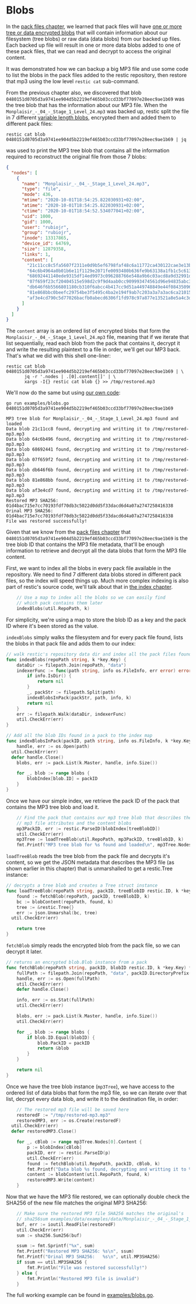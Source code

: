# Blobs

In the [pack files chapter](/docs/packfiles.md), we learned that pack files will have [one or more tree or data encrypted blobs](https://restic.readthedocs.io/en/latest/100_references.html#pack-format) that will contain information about our filesystem (tree blobs) or raw data (data blobs) from our backed up files.
Each backed up file will result in one or more data blobs added to one of these pack files, that we can read and decrypt to access the original content.

It was demonstrated how we can backup a big MP3 file and use some code to list the blobs in the pack files added to the restic repository, then restore that mp3 using the low level `restic cat` sub-command.

From the previous chapter also, we discovered that blob `0480151d0705d3a9741ee904d5b2219ef465b03ccd33bf77097e28eec9ae1b69` was the tree blob that has the information about our MP3 file.
When the `Monplaisir_-_04_-_Stage_1_Level_24.mp3` was backed up, restic split the file in 7 different [variable length blobs](https://restic.readthedocs.io/en/latest/100_references.html#backups-and-deduplication), encrypted them and added them to different pack files:

```
restic cat blob 0480151d0705d3a9741ee904d5b2219ef465b03ccd33bf77097e28eec9ae1b69 | jq
```

was used to print the MP3 tree blob that contains all the information required to reconstruct the original file from those 7 blobs:

```json
{
  "nodes": [
    {
      "name": "Monplaisir_-_04_-_Stage_1_Level_24.mp3",
      "type": "file",
      "mode": 436,
      "mtime": "2020-10-01T18:54:25.822030931+02:00",
      "atime": "2020-10-01T18:54:25.822030931+02:00",
      "ctime": "2020-10-01T18:54:52.534077041+02:00",
      "uid": 1000,
      "gid": 1000,
      "user": "rubiojr",
      "group": "rubiojr",
      "inode": 13317865,
      "device_id": 64769,
      "size": 12879358,
      "links": 1,
      "content": [
        "21c11cc8c5fa5607f2311e0d9b5ef6798faf48c6a11772ca430122cae3e13b0a",
        "64c6b4964a0b01b6e11f1129e2071fe0093480b636fe9b63138a1fb1c5c613d4",
        "68692441140ede9315df14ed9973c096288766e548a9b6c03acd8a9d32991d6e",
        "07f659f23cf20404515e598d2c9f9d4aab0cc909993474561d96e94835abc321",
        "db646f6b5566801180cb310f6abcc4b417cc9d51a449748849e44f084350968e",
        "81e868bbc0beefc29754be3f5495c4ba2e194f9ab7c203a3a7a3ac6ca2101510",
        "af3e4cd790c5d77026bacfb0abecd6306f1fd978c97a877e13521a8e5a4c3ded"
      ]
    }
  ]
}
```

The `content` array is an ordered list of encrypted blobs that form the `Monplaisir_-_04_-_Stage_1_Level_24.mp3` file, meaning that if we iterate that list sequentially, read each blob from the pack that contains it, decrypt it and write the resulting plaintext to a file in order, we'll get our MP3 back. That's what we did with this shell one-liner:

```
restic cat blob 0480151d0705d3a9741ee904d5b2219ef465b03ccd33bf77097e28eec9ae1b69 | \
       jq -r '.nodes | .[0].content[]' | \
       xargs -I{} restic cat blob {} >> /tmp/restored.mp3
```

We'll now do the same but using [our own code](/examples/blobs.go):

```
go run examples/blobs.go 0480151d0705d3a9741ee904d5b2219ef465b03ccd33bf77097e28eec9ae1b69

MP3 tree blob for Monplaisir_-_04_-_Stage_1_Level_24.mp3 found and loaded
Data blob 21c11cc8 found, decrypting and writting it to /tmp/restored-mp3.mp3
Data blob 64c6b496 found, decrypting and writting it to /tmp/restored-mp3.mp3
Data blob 68692441 found, decrypting and writting it to /tmp/restored-mp3.mp3
Data blob 07f659f2 found, decrypting and writting it to /tmp/restored-mp3.mp3
Data blob db646f6b found, decrypting and writting it to /tmp/restored-mp3.mp3
Data blob 81e868bb found, decrypting and writting it to /tmp/restored-mp3.mp3
Data blob af3e4cd7 found, decrypting and writting it to /tmp/restored-mp3.mp3
Restored MP3 SHA256: 01d4bac715e7cc70193fdf70db3c5022d0dd5f33dacd6d4a07a2747258416338
Orinal MP3 SHA256:   01d4bac715e7cc70193fdf70db3c5022d0dd5f33dacd6d4a07a2747258416338
File was restored successfully!
```

Given that we know from the [pack files chapter](/docs/packfiles.md) that `0480151d0705d3a9741ee904d5b2219ef465b03ccd33bf77097e28eec9ae1b69` is the tree blob ID that contains the MP3 file metadata, that'll be enough information to retrieve and decrypt all the data blobs that form the MP3 file content.

First, we want to index all the blobs in every pack file available in the repository. We need to find 7 different data blobs stored in different pack files, so the index will speed things up. Much more complex indexing is also part of restic's source code, we'll talk about that in [the index chapter](/docs/index.md).

```go
	// Use a map to index all the blobs so we can easily find
	// which pack contains them later
	indexBlobs(util.RepoPath, k)
```

For simplicity, we're using a map to store the blob ID as a key and the pack ID where it's been stored as the value.

`indexBlobs` simply walks the filesystem and for every pack file found, lists the blobs in that pack file and adds them to our index:

```go
// walk restic's repository data dir and index all the pack files found
func indexBlobs(repoPath string, k *key.Key) {
	dataDir := filepath.Join(repoPath, "data")
	indexerFunc := func(path string, info os.FileInfo, err error) error {
		if info.IsDir() {
			return nil
		}
		_, packStr := filepath.Split(path)
		indexBlobsInPack(packStr, path, info, k)
		return nil
	}
	err := filepath.Walk(dataDir, indexerFunc)
	util.CheckErr(err)
}

// Add all the blob IDs found in a pack to the index map
func indexBlobsInPack(packID, path string, info os.FileInfo, k *key.Key) {
	handle, err := os.Open(path)
  util.CheckErr(err)
  defer handle.Close()
	blobs, err := pack.List(k.Master, handle, info.Size())

	for _, blob := range blobs {
		blobIndex[blob.ID] = packID
	}
}
```

Once we have our simple index, we retrieve the pack ID of the pack that contains the MP3 tree blob and load it.

```go
	// Find the pack that contains our mp3 tree blob that describes the
	// mp3 file attributes and the content blobs
	mp3PackID, err := restic.ParseID(blobIndex[treeBlobID])
	util.CheckErr(err)
	mp3Tree := loadTreeBlob(util.RepoPath, mp3PackID, treeBlobID, k)
	fmt.Printf("MP3 tree blob for %s found and loaded\n", mp3Tree.Nodes[0].Name)
```

`loadTreeBlob` reads the tree blob from the pack file and decrypts it's content, so we get the JSON metadata that describes the MP3 file (as shown earlier in this chapter) that is unmarshalled to get a restic.Tree instance:

```go
// decrypts a tree blob and creates a Tree struct instance
func loadTreeBlob(repoPath string, packID, treeBlobID restic.ID, k *key.Key) *restic.Tree {
	found := fetchBlob(repoPath, packID, treeBlobID, k)
	bc := blobContent(repoPath, found, k)
	tree := &restic.Tree{}
	err := json.Unmarshal(bc, tree)
  util.CheckErr(err)

	return tree
}
```

`fetchBlob` simply reads the encrypted blob from the pack file, so we can decrypt it later.

```go
// returns an encrypted blob.Blob instance from a pack
func fetchBlob(repoPath string, packID, blobID restic.ID, k *key.Key) *blob.Blob {
	fullPath := filepath.Join(repoPath, "data", packID.DirectoryPrefix(), packID.String())
	handle, err := os.Open(fullPath)
	util.CheckErr(err)
	defer handle.Close()

	info, err := os.Stat(fullPath)
	util.CheckErr(err)

	blobs, err := pack.List(k.Master, handle, info.Size())
	util.CheckErr(err)

	for _, blob := range blobs {
		if blob.ID.Equal(blobID) {
			blob.PackID = packID
			return &blob
		}
	}

	return nil
}
```

Once we have the tree blob instance (`mp3Tree`), we have access to the ordered list of data blobs that form the mp3 file, so we can iterate over that list, decrypt every data blob, and write it to the destination file, in order:

```go
	// The restored mp3 file will be saved here
	restoredF := "/tmp/restored-mp3.mp3"
	restoredMP3, err := os.Create(restoredF)
  util.CheckErr(err)
  defer restoredMP3.Close()

	for _, cBlob := range mp3Tree.Nodes[0].Content {
		p := blobIndex[cBlob]
		packID, err := restic.ParseID(p)
		util.CheckErr(err)
		found := fetchBlob(util.RepoPath, packID, cBlob, k)
		fmt.Printf("Data blob %s found, decrypting and writting it to %s\n", found.ID.Str(), restoredF)
		content := blobContent(util.RepoPath, found, k)
		restoredMP3.Write(content)
	}
```

Now that we have the MP3 file restored, we can optionally double check the SHA256 of the new file matches the original MP3 SHA256:

```go
	// Make sure the restored MP3 file SHA256 matches the original's
	// sha256sum examples/data/examples/data/Monplaisir_-_04_-_Stage_1_Level_24.mp3
	buf, err := ioutil.ReadFile(restoredF)
	util.CheckErr(err)
	sum := sha256.Sum256(buf)

	ssum := fmt.Sprintf("%x", sum)
	fmt.Printf("Restored MP3 SHA256: %s\n", ssum)
	fmt.Printf("Orinal MP3 SHA256:   %s\n", util.MP3SHA256)
	if ssum == util.MP3SHA256 {
		fmt.Println("File was restored successfully!")
	} else {
		fmt.Println("Restored MP3 file is invalid")
	}
```

The full working example can be found in [examples/blobs.go](/examples/blobs.go).
